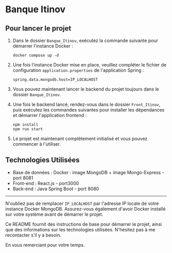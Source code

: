 # Banque Itinov

## Pour lancer le projet

1. Dans le dossier `Banque_Itinov`, exécutez la commande suivante pour démarrer l'instance Docker :
    ```
    docker compose up -d
    ```

2. Une fois l'instance Docker mise en place, veuillez compléter le fichier de configuration `application.properties` de l'application Spring :
    ```
    spring.data.mongodb.host=IP_LOCALHOST
    ```

3. Vous pouvez maintenant lancer le backend du projet toujours dans le dossier `Banque_Itinov`.

4. Une fois le backend lancé, rendez-vous dans le dossier `Front_Itinov`, puis exécutez les commandes suivantes pour installer les dépendances et démarrer l'application frontend :
    ```
    npm install
    npm run start
    ```

5. Le projet est maintenant complètement initialisé et vous pouvez commencer à l'utiliser.

## Technologies Utilisées

- Base de données : Docker : image MongoDB + image Mongo-Express - port 8081
- Front-end : React.js - port3000
- Back-end : Java Spring Boot - port 8080

---

N'oubliez pas de remplacer `IP_LOCALHOST` par l'adresse IP locale de votre instance Docker MongoDB. Assurez-vous également d'avoir Docker installé sur votre système avant de démarrer le projet.

Ce README fournit des instructions de base pour démarrer le projet, ainsi que des informations sur les technologies utilisées. N'hésitez pas à me recontacter s'il y a besoin.

En vous remerciant pour votre temps.
